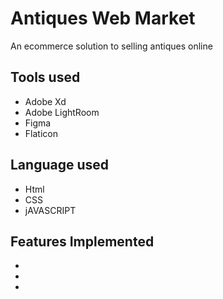 
# Antiques Web Market
An ecommerce solution to selling antiques online

## Tools used
<ul>
  <li>Adobe Xd
    <li>Adobe LightRoom
      <li>Figma
        <li>Flaticon
</ul>

## Language used
<ul>
  <li>Html
    <li>CSS
      <li>jAVASCRIPT
</ul>

## Features Implemented
<ul>
  <li>
    <li>
      <li>
</ul>
